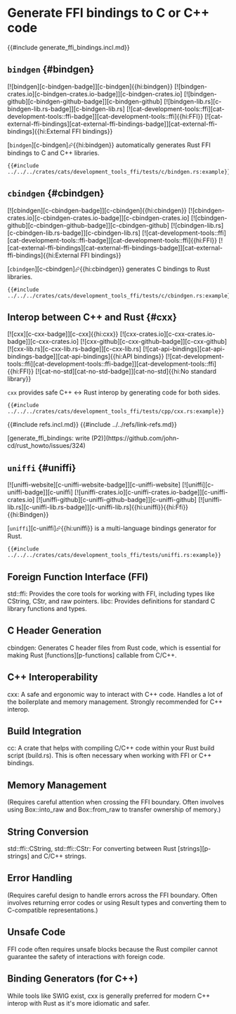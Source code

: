 # Generate FFI bindings to C or C++ code

{{#include generate_ffi_bindings.incl.md}}

## `bindgen` {#bindgen}

[![bindgen][c-bindgen-badge]][c-bindgen]{{hi:bindgen}}
[![bindgen-crates.io][c-bindgen-crates.io-badge]][c-bindgen-crates.io]
[![bindgen-github][c-bindgen-github-badge]][c-bindgen-github]
[![bindgen-lib.rs][c-bindgen-lib.rs-badge]][c-bindgen-lib.rs]
[![cat-development-tools::ffi][cat-development-tools::ffi-badge]][cat-development-tools::ffi]{{hi:FFI}}
[![cat-external-ffi-bindings][cat-external-ffi-bindings-badge]][cat-external-ffi-bindings]{{hi:External FFI bindings}}

[`bindgen`][c-bindgen]⮳{{hi:bindgen}} automatically generates Rust FFI bindings to C and C++ libraries.

```rust,editable
{{#include ../../../crates/cats/development_tools_ffi/tests/c/bindgen.rs:example}}
```

## `cbindgen` {#cbindgen}

[![cbindgen][c-cbindgen-badge]][c-cbindgen]{{hi:cbindgen}}
[![cbindgen-crates.io][c-cbindgen-crates.io-badge]][c-cbindgen-crates.io]
[![cbindgen-github][c-cbindgen-github-badge]][c-cbindgen-github]
[![cbindgen-lib.rs][c-cbindgen-lib.rs-badge]][c-cbindgen-lib.rs]
[![cat-development-tools::ffi][cat-development-tools::ffi-badge]][cat-development-tools::ffi]{{hi:FFI}}
[![cat-external-ffi-bindings][cat-external-ffi-bindings-badge]][cat-external-ffi-bindings]{{hi:External FFI bindings}}

[`cbindgen`][c-cbindgen]⮳{{hi:cbindgen}} generates C bindings to Rust libraries.

```rust,editable
{{#include ../../../crates/cats/development_tools_ffi/tests/c/cbindgen.rs:example}}
```

## Interop between C++ and Rust {#cxx}

[![cxx][c-cxx-badge]][c-cxx]{{hi:cxx}}
[![cxx-crates.io][c-cxx-crates.io-badge]][c-cxx-crates.io]
[![cxx-github][c-cxx-github-badge]][c-cxx-github]
[![cxx-lib.rs][c-cxx-lib.rs-badge]][c-cxx-lib.rs]
[![cat-api-bindings][cat-api-bindings-badge]][cat-api-bindings]{{hi:API bindings}}
[![cat-development-tools::ffi][cat-development-tools::ffi-badge]][cat-development-tools::ffi]{{hi:FFI}}
[![cat-no-std][cat-no-std-badge]][cat-no-std]{{hi:No standard library}}

`cxx` provides safe C++ <-> Rust interop by generating code for both sides.

```rust,editable
{{#include ../../../crates/cats/development_tools_ffi/tests/cpp/cxx.rs:example}}
```

{{#include refs.incl.md}}
{{#include ../../refs/link-refs.md}}

<div class="hidden">
[generate_ffi_bindings: write (P2)](https://github.com/john-cd/rust_howto/issues/324)

## `uniffi` {#uniffi}

[![uniffi-website][c-uniffi-website-badge]][c-uniffi-website] [![uniffi][c-uniffi-badge]][c-uniffi] [![uniffi-crates.io][c-uniffi-crates.io-badge]][c-uniffi-crates.io] [![uniffi-github][c-uniffi-github-badge]][c-uniffi-github] [![uniffi-lib.rs][c-uniffi-lib.rs-badge]][c-uniffi-lib.rs]{{hi:uniffi}}{{hi:Ffi}}{{hi:Bindgen}}

[`uniffi`][c-uniffi]⮳{{hi:uniffi}} is a multi-language bindings generator for Rust.

```rust,editable
{{#include ../../../crates/cats/development_tools_ffi/tests/uniffi.rs:example}}
```

## Foreign Function Interface (FFI)

std::ffi: Provides the core tools for working with FFI, including types like CString, CStr, and raw pointers.
libc: Provides definitions for standard C library functions and types.

## C Header Generation

cbindgen: Generates C header files from Rust code, which is essential for making Rust [functions][p-functions] callable from C/C++.

## C++ Interoperability

cxx: A safe and ergonomic way to interact with C++ code. Handles a lot of the boilerplate and memory management. Strongly recommended for C++ interop.

## Build Integration

cc: A crate that helps with compiling C/C++ code within your Rust build script (build.rs). This is often necessary when working with FFI or C++ bindings.

## Memory Management

(Requires careful attention when crossing the FFI boundary. Often involves using Box::into_raw and Box::from_raw to transfer ownership of memory.)

## String Conversion

std::ffi::CString, std::ffi::CStr: For converting between Rust [strings][p-strings] and C/C++ strings.

## Error Handling

(Requires careful design to handle errors across the FFI boundary. Often involves returning error codes or using Result types and converting them to C-compatible representations.)

## Unsafe Code

FFI code often requires unsafe blocks because the Rust compiler cannot guarantee the safety of interactions with foreign code.

## Binding Generators (for C++)

While tools like SWIG exist, cxx is generally preferred for modern C++ interop with Rust as it's more idiomatic and safer.

</div>
